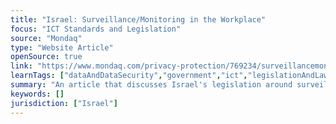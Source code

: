 ```yaml
---
title: "Israel: Surveillance/Monitoring in the Workplace"
focus: "ICT Standards and Legislation"
source: "Mondaq"
type: "Website Article"
openSource: true
link: "https://www.mondaq.com/privacy-protection/769234/surveillancemonitoring-in-the-workplace"
learnTags: ["dataAndDataSecurity","government","ict","legislationAndLaw"]
summary: "An article that discusses Israel's legislation around surveillance and the monitoring of employees in the workplace."
keywords: []
jurisdiction: ["Israel"]
---
```

